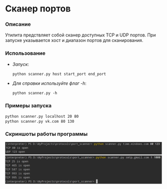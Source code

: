 # Сканер портов

### Описание

Утилита предствляет собой сканер доступных TCP и UDP портов.
При запуске указывается хост и диапазон портов для сканирования.

### Использование

- _Запуск_:

      python scanner.py host start_port end_port

- _Для справки используйте флаг -h_:

      python scanner.py -h

### Примеры запуска

    python scanner.py localhost 20 80
    python scanner.py vk.com 80 130

### Скриншоты работы программы

![alt_text](examples/example1.png)
![alt_text](examples/example2.png)
